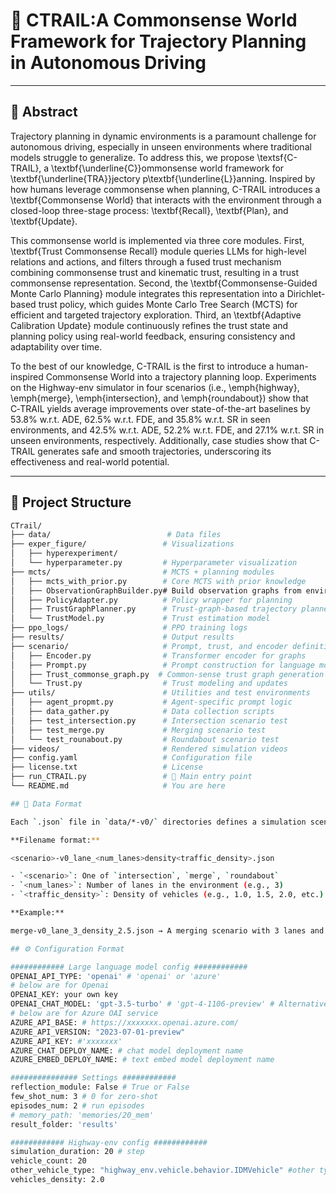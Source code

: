 # 🚗 CTRAIL:A  Commonsense World Framework for Trajectory Planning in Autonomous Driving


---

## 📌 Abstract

Trajectory planning in dynamic environments is a paramount challenge for autonomous driving, especially in unseen environments where traditional models struggle to generalize. To address this, we propose \textsf{C-TRAIL}, a \textbf{\underline{C}}ommonsense world framework for \textbf{\underline{TRA}}jectory p\textbf{\underline{L}}anning. Inspired by how humans leverage commonsense when planning, C-TRAIL introduces a \textbf{Commonsense World} that interacts with the environment through a closed-loop three-stage process: \textbf{Recall}, \textbf{Plan}, and \textbf{Update}.



This commonsense world is implemented via three core modules. First, \textbf{Trust Commonsense Recall} module queries LLMs for high-level relations and actions, and filters through a fused trust mechanism combining commonsense trust and kinematic trust, resulting in a trust commonsense representation. Second, the \textbf{Commonsense-Guided Monte Carlo Planning} module integrates this representation into a Dirichlet-based trust policy, which guides Monte Carlo Tree Search (MCTS) for efficient and targeted trajectory exploration. Third, an \textbf{Adaptive Calibration Update} module continuously refines the trust state and planning policy using real-world feedback, ensuring consistency and adaptability over time.

To the best of our knowledge, C-TRAIL is the first to introduce a human-inspired Commonsense World into a trajectory planning loop. Experiments on the Highway-env simulator in four scenarios (i.e., \emph{highway}, \emph{merge}, \emph{intersection}, and \emph{roundabout}) show that C‑TRAIL yields average improvements over state-of-the-art baselines by 53.8\% w.r.t. ADE, 62.5\% w.r.t. FDE, and 35.8\% w.r.t. SR in seen environments, and 42.5\% w.r.t. ADE, 52.2\% w.r.t. FDE, and 27.1\% w.r.t. SR in unseen environments, respectively. Additionally, case studies show that C-TRAIL generates safe and smooth trajectories, underscoring its effectiveness and real-world potential.

---

## 📂 Project Structure

```bash
CTrail/
├── data/                          # Data files
├── exper_figure/                 # Visualizations
│   ├── hyperexperiment/
│   └── hyperparameter.py         # Hyperparameter visualization
├── mcts/                         # MCTS + planning modules
│   ├── mcts_with_prior.py        # Core MCTS with prior knowledge
│   ├── ObservationGraphBuilder.py# Build observation graphs from environments
│   ├── PolicyAdapter.py          # Policy wrapper for planning
│   ├── TrustGraphPlanner.py      # Trust-graph-based trajectory planner
│   └── TrustModel.py             # Trust estimation model
├── ppo_logs/                     # PPO training logs
├── results/                      # Output results
├── scenario/                     # Prompt, trust, and encoder definitions
│   ├── Encoder.py                # Transformer encoder for graphs
│   ├── Prompt.py                 # Prompt construction for language models
│   ├── Trust_commonse_graph.py  # Common-sense trust graph generation
│   └── Trust.py                  # Trust modeling and updates
├── utils/                        # Utilities and test environments
│   ├── agent_propmt.py           # Agent-specific prompt logic
│   ├── data_gather.py            # Data collection scripts
│   ├── test_intersection.py      # Intersection scenario test
│   ├── test_merge.py             # Merging scenario test
│   └── test_rounabout.py         # Roundabout scenario test
├── videos/                       # Rendered simulation videos
├── config.yaml                   # Configuration file
├── license.txt                   # License
├── run_CTRAIL.py                 # 🚀 Main entry point
└── README.md                     # You are here

## 📄 Data Format

Each `.json` file in `data/*-v0/` directories defines a simulation scenario with specific lane and traffic density settings.

**Filename format:**

<scenario>-v0_lane_<num_lanes>density<traffic_density>.json

- `<scenario>`: One of `intersection`, `merge`, `roundabout`
- `<num_lanes>`: Number of lanes in the environment (e.g., 3)
- `<traffic_density>`: Density of vehicles (e.g., 1.0, 1.5, 2.0, etc.)

**Example:**

merge-v0_lane_3_density_2.5.json → A merging scenario with 3 lanes and vehicle density of 2.5

## ⚙️ Configuration Format

############ Large language model config ############
OPENAI_API_TYPE: 'openai' # 'openai' or 'azure'
# below are for Openai
OPENAI_KEY: your own key
OPENAI_CHAT_MODEL: 'gpt-3.5-turbo' # 'gpt-4-1106-preview' # Alternative models: 'gpt-3.5-turbo-16k-0613' (note: performance may vary)
# below are for Azure OAI service
AZURE_API_BASE: # https://xxxxxxx.openai.azure.com/
AZURE_API_VERSION: "2023-07-01-preview"
AZURE_API_KEY: #'xxxxxxx'
AZURE_CHAT_DEPLOY_NAME: # chat model deployment name
AZURE_EMBED_DEPLOY_NAME: # text embed model deployment name  

############### Settings ############
reflection_module: False # True or False
few_shot_num: 3 # 0 for zero-shot
episodes_num: 2 # run episodes
# memory_path: 'memories/20_mem'
result_folder: 'results'

############ Highway-env config ############
simulation_duration: 20 # step
vehicle_count: 20
other_vehicle_type: "highway_env.vehicle.behavior.IDMVehicle" #other types are: "highway_env.vehicle.behavior.DefensiveVehicle" or "highway_env.vehicle.behavior.AggressiveVehicle"
vehicles_density: 2.0
